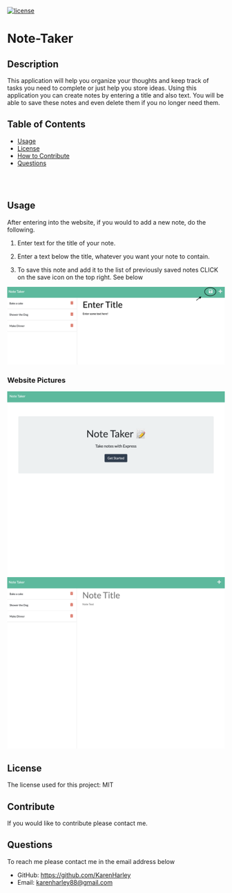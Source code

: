 [![license](https://img.shields.io/github/license/DAVFoundation/captain-n3m0.svg?style=flat-square)](https://github.com/DAVFoundation/captain-n3m0/blob/master/LICENSE)

# Note-Taker

## Description

This application will help you organize your thoughts and keep track of tasks you need to complete or just help you store ideas. Using this application you can create notes by entering a title and also text. You will be able to save these notes and even delete them if you no longer need them.

## Table of Contents

- [Usage](#usage)
- [License](#license)
- [How to Contribute](#contribute)
- [Questions](#questions)

<br/>
<br/>
  
  ## Usage
After entering into the website, if you would to add a new note, do the following.

1. Enter text for the title of your note.

2. Enter a text below the title, whatever you want your note to contain.

3. To save this note and add it to the list of previously saved notes CLICK on the save icon on the top right. See below

![note](./pics/note.png)

### Website Pictures
![first page](./pics/first-page.png)
![second page](./pics/website.png)

## License

The license used for this project: MIT

## Contribute

If you would like to contribute please contact me.

## Questions

To reach me please contact me in the email address below

- GitHub: https://github.com/KarenHarley
- Email: karenharley88@gmail.com
